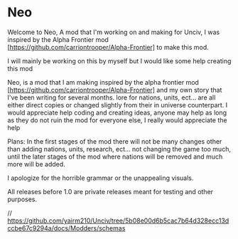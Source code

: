 # Neo
Welcome to Neo, A mod that I'm working on and making for Unciv, I was inspired by the Alpha Frontier mod [https://github.com/carriontrooper/Alpha-Frontier] to make this mod. 

I will mainly be working on this by myself but I would like some help creating this mod


Neo, is a mod that I am making inspired by the alpha frontier mod [https://github.com/carriontrooper/Alpha-Frontier] and my own story that I've been writing for several months. lore for nations, units, ect... are all either direct copies or changed slightly from their in universe counterpart. I would appreciate help coding and creating ideas, anyone may help as long as they do not ruin the mod for everyone else, I really would appreciate the help


Plans: In the first stages of the mod there will not be many changes other than adding nations, units, research, ect... not changing the game too much, until the later stages of the mod where nations will be removed and much more will be added.

I apologize for the horrible grammar or the unappealing visuals. 

All releases before 1.0 are private releases meant for testing and other purposes. 



// https://github.com/yairm210/Unciv/tree/5b08e00d6b5cac7b64d328ecc13dccbe67c9294a/docs/Modders/schemas